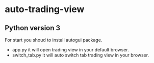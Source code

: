 # auto-trading-view
## Python version 3
For start you shoud to install autogui package.
- app.py it will open trading view in your default browser.
- switch_tab.py it will auto switch tab trading view in your browser.
